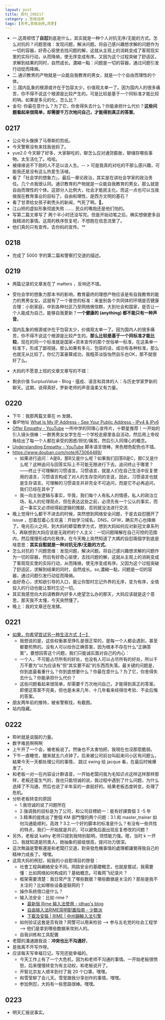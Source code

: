 ```yaml
---
layout: post
title: 周刊_200217
category : 思维话痨
tags: [思考,思维话痨,周更]
---
```


- 一.这周顿悟了**自怼**到底是什么，其实就是一种个人对抗无序/无能的方式。怎么对抗的？问题思维：发现问题，解决问题。将自己感兴趣想求解的问题作为一切的容器，好奇心驱使去找问题的解，这就从主观上的消耗变成了客观现实里的实际行动，从而降熵，使无序变成有序。又因为这个过程突破了舒适区，求解到结果的同时，自然成长。濃縮一點：问题是一切的容器，通过问题引发行动從而降熵。
- 二.通识教育的产物就是一众能自我教育的男女，就是一个个自由而理性的个体。
- 三.国内乱象的根源或许在于包容太少，价值观太单一了。因为国内人的很多痛苦，你不得不说这个根源是比较产生的。可是比较是基于一个同标准才能比较的呐。如果是多元的化，怎么比？
- 金句: 你最在意什么？为了它，你舍得失去什么？你能承担什么代价？**这些问题看起来很简单，却需要千万次地问自己，才能得到真正的答案**。

## 0217
  - 公众号头像换了马蒂斯的剪纸。
  - 今天警察没有来找我爸妈了。
  - yue2.0 今天聊了好多，大家聊吃的，聊怎么应对通货膨胀，聊储存哪些事物。太生活化了。哈哈。
  - 被缘缘说不下厨的人不足以谈人生。-- > 可是我真的对吃的不那么感兴趣，可能我还是没有这么热爱生活啵。
  - 看了「社会学的想象力」，最后一章论政治，其实是在讲社会学家的政治责任。几个点我很认同。通识教育的产物就是一众能自我教育的男女，那么就是自由而理性的个体。这部分人比例大，社会才能民主化。而这一点也可以当我做我在教育事业的目标了。自由和理性，是西方文明的基石？
  - 看了甘肃给女孩子剃秃头的新闻，气死了啊。😤。
  - 江山矫的虚拟形象彻底失败 ....... 民众的嘴炮还是他们怕的。
  - 写第二篇文章写了 两个半小时还没写完。但是开始动笔之后，确实想做更多自我精进的事情。这周的秩序恢复吧，不想跑在信息流里了。
  - 他们真的只有宣传。去你妈的宣传。艹
  
## 0218
  - 完成了 5000 字的第二篇和警察打交道的描述。
  
## 0219
  - 两篇记录的文章发在了 matters ，反响还不错。
  - 受社会学的想象力那本书的影响，教育最终的理想产物应该是有自我教育的能力的男男女女。这就有了一个普世的标准：来鉴别各个共同体的环境是否健康合理：小到家庭，中到各种社区乃至网络微信群，大到社会和国家，是否让一个人能成为自己，能够自我更新？**一个健康的 (anything) 都不能只有一种声音**。
  - 国内乱象的根源或许在于包容太少，价值观太单一了。因为国内人的很多痛苦，你不得不说这个根源是比较产生的。**那么比较是基于一个同标准才能比较**。现在的同一个标准就是国家+资本宣传的那个世俗单一标准，在这条单一标准下，形成了鄙视链。那么如果有多元，包容的话，成功有各种标准，那么也就无从比较了。你亿万富豪算成功，我粗茶淡饭怡然自乐也OK，那不就很好了么。 
  - 大妈的不愿意上班的文章文章写的不错：

  - 剩余价值 SurplusValue - Blog - 瘟疫、语言和具体的人：与历史学家罗新的聊天。这期，说得真好，罗新老师的声音温柔又有力量。
  
## 0220
  - 下午：我那两篇文章在 m 发酵。
  - 看IP地址 [What Is My IP Address - See Your Public Address - IPv4 & IPv6](https://whatismyipaddress.com/)
  - [Offer Empathy - YouTube](https://www.youtube.com/watch?v=fFqIZP4Yb64) 一所中学的同理心宣传片，十颗星推荐！一开始的引入镜头很棒：一群男男女女学生在一个学校走廊里各自活动，然后用上帝视角给出了每一个人都在承受的困惑/担忧/痛苦。然后引入同理心的概念。
  - [Understanding Empathy - YouTube](https://www.youtube.com/watch?v=vAJ6jDoePyY) 脚本语言很棒，黑色橙色配色也不错。
  - https://www.douban.com/note/673064489/
    - 如果进行追问：A是B，那B又是什么呢？如果我们回答B是C，那C又是什么呢？这种追问与回答实际上不可能无限进行下去。追问终止于哪里？——终止于可理解的习惯语言。习惯语言，就是人们在自己生活中反复使用的语言，习惯语言构成了对人的生存空间的言说，因此，习惯语言也就是生存语言。可理解的习惯语言并非完全不可追问，而是它不必再追问，我们已经在其中了
    - 我一向主张逻辑与事实，毕竟，我们每个人有私人的情感，私人的政治立场，私人的伦理观点，但在表达这些之前，必须先有一个公认的事实，而这一事实又必须经得起逻辑的推敲，否则就没法进行交流.
  - 晚上觉得什么都干不进去的时候，突然想到网络安全问题，于是去自怼圈开了 issue ，怼着怼着心生欢喜：开始学习域名，DNS，GFW，确实开心也降熵了。电光石火之间，到大妈的蟒营教学方式，想到大妈如何应对新冠文章系列5，再联想到大妈应该是无政府的个人主义：一切问题降解在自己可控的范围内，然后慢慢形成内在秩序。在今天晚上突然知道了大媽的自怼兩個字到底是啥意思：**其实自懟就是一种对抗无序/无能的方式**。
  - 怎么对抗的？问题思维：发现问题，解决问题。将自己感兴趣想求解的问题作为一切的容器，然后有好奇心驱使，去找问题的解，这就从主观上的消耗变成了客观现实里的实际行动，从而降熵，使无序变成有序。又因为这个过程突破了舒适区，求解到结果的同时，自然成长。so,濃縮一點，问题是一切的容器，通过问题引发行动從而降熵。 
  - 由好奇心，求知欲引导的入口，能让你暂时忘记外界的无序，变为有序，全情投入的行动也能让暂时忘记一切。
  - 其实我感觉向大妈请教群内好多人绝望怎么办的那天，大妈应该就是这个意思，那天我不太懂，今天突然懂了。
  - 晚上：我的文章还在发酵。
  
## 0221
  - [如果，你希望尝试另一种生活方式【一】](https://mp.weixin.qq.com/s/VV-azGIh64QZsYerABBXPg) 
    - 我想说的是，这些权衡甚至挣扎是很正常的，是每一个人都会遇到，甚至都要煎熬的。没有人可以给你正确答案，因为根本不存在什么“正确答案”。要想回答这个问题，我们只能诚实面对自己的内心：
    - 一个人，不可能占尽所有的好处，也没有人可以占尽所有的好处，所以千万不要为“以为应该有”但“其实要不起”的东西而失落。最关键的问题是，你到底最看重什么？你到底想要什么？你最在意什么？为了它，你舍得失去什么？你能承担什么代价？
    - 这些问题看起来很简单，却需要千万次地问自己，才能得到真正的答案。即便这答案不完美，但也是未来几年、十几年看来经得住考验、不会后悔的答案。
  - 朋友两年前的推特，被省警察找，有截图。
  - 站内隐藏。
  
## 0222
  - 聆听就是说服的力量。
  - 数字难民啊啊啊
  - 上午开了一个会，被老板说了。然後也不太害怕把，我現在也沒那麼脆弱。
  - 下午一直睡觉，醒来就五六点钟了。后来被公司前台叫起来问小区有问题么，結果今天一天都处理公司的事情， 跳过 swing 给 jacque 看，在最后时候爆发了。
  - 和老板一对一在内容设计群语音，一开始老闆问我为毛知识点这样这样那样那样，老板还蛮生气的，我也只能坦诚的说，我过程中遇到了什么问题，为什么选择了不沟通，然后也说了半年呆的一直挺好的。结果老板态度转变，处理了危机。
  - 分析老板转变的原因 
     - 1.我坦诚的说了问题所在 
     - 2.强调我的目标是为了公司，和公司目標統一：能有好課賣個 3 -5 年 
     - 3.精準的提炼出了整個 KM 部門慢的两个问题：3.1.和 master_trainer 如何沟通能顺利，高效 ? 3.2.一个好的脚本的标准是什么？有没有一些共性的特点，我们一开始就是共识，可以避免后面出现反复修改的问题？
  - 另外，老板说 kathy 老师只提到我特别聪明，领悟能力强。嗯，当时 k 一开口，我就知道是同类人，她抽象的层级很高，提问功力很深。
  - 這次無論是警察還是和老闆打交道，對突發危機事情的處理都讓覺得我自己的精神力成長了。嘿嘿。
  - 这周大妈的例怼，給我的小自懟項目的啓發：
    - 社會工程與網絡安全不同。网路安全的基礎概念，也就是嘗試，我需要懂：比如网络如何构成的？基础概念。可看网飞纪录片？
    - 框架需要清楚：我日常产生了哪些数据？哪些数据是关注的？那些是我不关注的？比如哪些设备是联网的？
    - 操作系统借口是什么？
    - 输入法安全：比如 rime ?
      - [最新版 Rime 输入法使用 - jdhao's blog](https://jdhao.github.io/2019/02/18/rime_configuration_intro/)
      - [自由输入法RIME简明配置指南 - 少数派](https://sspai.com/post/55699)
      - [下載及安裝 | RIME | 中州韻輸入法引擎](https://rime.im/download/)
    - 如何验证这套是否有效？网警可以用来检验 --> 参与五毛党的社会工程学 --> 他们是拿到哪些数据来攻别人的。
    - 自我训练和工具配置
  - 老闆的溝通跟我说：**冲突也比不沟通好**。
  - 是我离不开写作呀。
  - 应该每天写幸福日记。写完还挺幸福的。
    - 今天工作上有了一个大危机，因为和老师不沟通的事情。一开始老板很愤怒，后来慢慢转变为有主动权，和老板说开了。
    - 开智北京友人顺丰到付了我 20 个口罩。嘿嘿。
    - 和雪莹聊了会儿天。雪莹跟我分享创作的事情。嘿嘿。
    - 参加例怼，大妈有一些思路很棒。嘿嘿。
    
## 0223
  - 明天汇报说事实。
